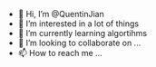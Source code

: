 - 👋 Hi, I’m @QuentinJian
- 👀 I’m interested in a lot of things
- 🌱 I’m currently learning algortihms
- 💞️ I’m looking to collaborate on ...
- 📫 How to reach me ...

<!---
QuentinJian/QuentinJian is a ✨ special ✨ repository because its `README.md` (this file) appears on your GitHub profile.
You can click the Preview link to take a look at your changes.
--->
